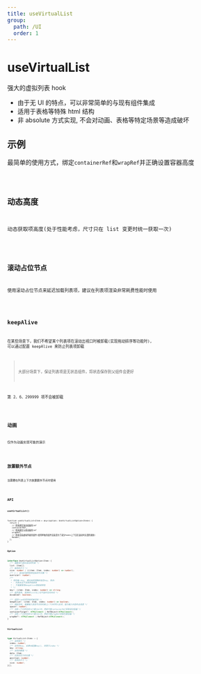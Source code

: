 ```yaml
---
title: useVirtualList
group:
  path: /UI
  order: 1
---
```


# useVirtualList

强大的虚拟列表 hook

- 由于无 UI 的特点，可以非常简单的与现有组件集成
- 适用于表格等特殊 html 结构
- 非 absolute 方式实现, 不会对动画、表格等特定场景等造成破坏

## 示例

最简单的使用方式，绑定`containerRef`和`wrapRef`并正确设置容器高度

<code src="./useVirtualList.demo.tsx" />

## 动态高度

动态获取项高度(处于性能考虑，尺寸只在 list 变更时统一获取一次)

<code src="./useVirtualList.dynamic.demo.tsx" />

## 滚动占位节点

使用滚动占位节点来延迟加载列表项，建议在列表项渲染非常耗费性能时使用

<code src="./useVirtualList.scrolling.demo.tsx" />

## keepAlive

在某些场景下，我们不希望某个列表项在滚动出视口时被卸载(实现拖动排序等功能时), 可以通过配置 keepAlive 来防止列表项卸载

> 大部分场景下，保证列表项是无状态组件，将状态保存到父组件会更好

第 2、6、299999 项不会被卸载

<code src="./useVirtualList.keepAlive.demo.tsx" />

## 动画

仅作为动画实现可能的演示

<code src="./useVirtualList.anime.demo.tsx" />

## 放置额外节点

当需要在列表上下方放置额外节点时使用

<code src="./useVirtualList.plh.demo.tsx" />

## API

**useVirtualList()**

```tsx | pure
function useVirtualList<Item = any>(option: UseVirtualListOption<Item>) {
  return {
    // 用来绑定滚动容器的ref
    containerRef,
    // 用来绑定元素容器的ref
    wrapRef,
    // 用来渲染虚拟列表的组件(使用单独的组件渲染是为了减少hooks上下文在滚动时无谓的更新)
    Render,
  };
}
```

**Option**

```ts
interface UseVirtualListOption<Item> {
  /** 需要进行虚拟滚动的列表 */
  list: Item[];
  /** 每项的尺寸 */
  size: number | ((item: Item, index: number) => number);
  /** 1 | 滚动区域两侧预渲染的节点数 */
  overscan?: number;
  /**
   * 项的唯一key, 建议始终明确的指定key, 除非:
   * - 列表永远不会排序或更改
   * - 不需要使用keepAlive等高级特性
   * */
  key?: (item: Item, index: number) => string;
  /** 是否禁用, 禁用时list为[]切不监听任何时间 */
  disabled?: boolean;

  /** 返回true的项将始终被渲染 */
  keepAlive?: (item: Item, index: number) => boolean;
  /** 预留空间, 需要插入其他节点到列表上/下方时传入此项，值为插入内容的总高度 */
  space?: number;
  /** 当有一个已存在的ref或html时，用来代替containerRef获取滚动容器 */
  containerTarget?: HTMLElement | RefObject<HTMLElement>;
  /** 当有一个已存在的ref或html时，用来代替wrapRef获取包裹容器 */
  wrapRef?: HTMLElement | RefObject<HTMLElement>;
}
```

**VirtualList**

```ts
type VirtualList<Item> = {
  /** 该项索引 */
  index: number;
  /** 该项的key, 如果未配置key(), 则等于index */
  key: string;
  /** 该项的数据 */
  data: Item;
  /** 应该应位于的位置 */
  position: number;
  /** 改项的尺寸 */
  size: number;
}[];
```
